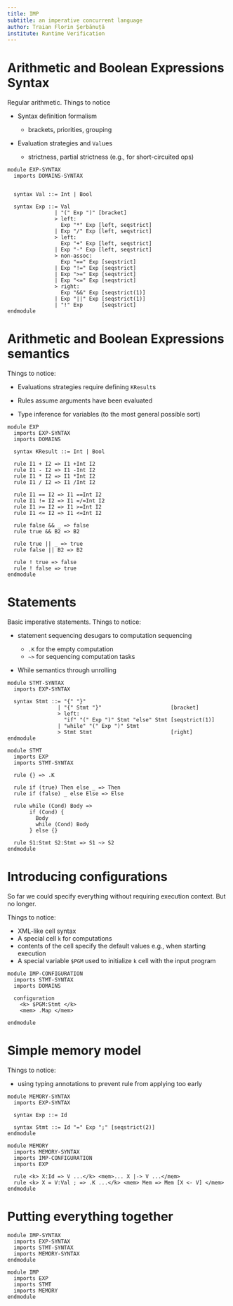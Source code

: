 ```yaml
---
title: IMP
subtitle: an imperative concurrent language
author: Traian Florin Șerbănuță
institute: Runtime Verification
---
```



# Arithmetic and Boolean Expressions Syntax

Regular arithmetic.  Things to notice

- Syntax definition formalism
  - brackets, priorities, grouping

- Evaluation strategies and `Val`ues
  - strictness, partial strictness (e.g., for short-circuited ops)


```k
module EXP-SYNTAX
  imports DOMAINS-SYNTAX


  syntax Val ::= Int | Bool

  syntax Exp ::= Val
               | "(" Exp ")" [bracket]
               > left:
                 Exp "*" Exp [left, seqstrict]
               | Exp "/" Exp [left, seqstrict]
               > left:
                 Exp "+" Exp [left, seqstrict]
               | Exp "-" Exp [left, seqstrict]
               > non-assoc:
                 Exp "==" Exp [seqstrict]
               | Exp "!=" Exp [seqstrict]
               | Exp ">=" Exp [seqstrict]
               | Exp "<=" Exp [seqstrict]
               > right:
                 Exp "&&" Exp [seqstrict(1)]
               | Exp "||" Exp [seqstrict(1)]
               | "!" Exp      [seqstrict]
endmodule
```

# Arithmetic and Boolean Expressions semantics

Things to notice:

- Evaluations strategies require defining `KResult`s

- Rules assume arguments have been evaluated

- Type inference for variables (to the most general possible sort)


```k
module EXP
  imports EXP-SYNTAX
  imports DOMAINS 

  syntax KResult ::= Int | Bool
  
  rule I1 + I2 => I1 +Int I2
  rule I1 - I2 => I1 -Int I2
  rule I1 * I2 => I1 *Int I2
  rule I1 / I2 => I1 /Int I2

  rule I1 == I2 => I1 ==Int I2
  rule I1 != I2 => I1 =/=Int I2
  rule I1 >= I2 => I1 >=Int I2
  rule I1 <= I2 => I1 <=Int I2

  rule false && _ => false
  rule true && B2 => B2

  rule true || _ => true
  rule false || B2 => B2

  rule ! true => false
  rule ! false => true
endmodule
```

# Statements

Basic imperative statements. Things to notice:

- statement sequencing desugars to computation sequencing

  - `.K` for the empty computation
  - `~>` for sequencing computation tasks

- While semantics through unrolling

```k
module STMT-SYNTAX
  imports EXP-SYNTAX

  syntax Stmt ::= "{" "}"
                | "{" Stmt "}"                      [bracket]
                > left:
                  "if" "(" Exp ")" Stmt "else" Stmt [seqstrict(1)]
                | "while" "(" Exp ")" Stmt
                > Stmt Stmt                         [right]
endmodule

module STMT
  imports EXP
  imports STMT-SYNTAX

  rule {} => .K

  rule if (true) Then else _ => Then
  rule if (false) _ else Else => Else

  rule while (Cond) Body =>
       if (Cond) {
         Body
         while (Cond) Body
       } else {}

  rule S1:Stmt S2:Stmt => S1 ~> S2
endmodule

```

# Introducing configurations

So far we could specify everything without requiring execution context. But no longer.

Things to notice:

- XML-like cell syntax
- A special cell `k` for computations
- contents of the cell specify the default values e.g., when starting execution
- A special variable `$PGM` used to initialize `k` cell with the input program


```k
module IMP-CONFIGURATION
  imports STMT-SYNTAX
  imports DOMAINS

  configuration
    <k> $PGM:Stmt </k>
    <mem> .Map </mem>

endmodule
```


# Simple memory model


Things to notice:

- using typing annotations to prevent rule from applying too early


```k
module MEMORY-SYNTAX
  imports EXP-SYNTAX

  syntax Exp ::= Id

  syntax Stmt ::= Id "=" Exp ";" [seqstrict(2)]
endmodule

module MEMORY
  imports MEMORY-SYNTAX
  imports IMP-CONFIGURATION
  imports EXP

  rule <k> X:Id => V ...</k> <mem>... X |-> V ...</mem>
  rule <k> X = V:Val ; => .K ...</k> <mem> Mem => Mem [X <- V] </mem>
endmodule
```

# Putting everything together

```k
module IMP-SYNTAX
  imports EXP-SYNTAX
  imports STMT-SYNTAX
  imports MEMORY-SYNTAX
endmodule

module IMP
  imports EXP
  imports STMT
  imports MEMORY
endmodule
```
